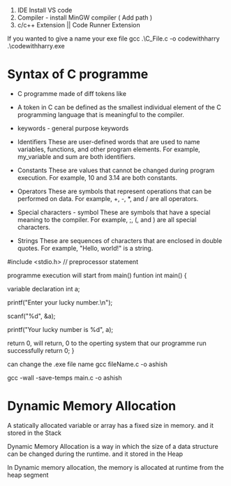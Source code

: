 1. IDE   Install VS code
2. Compiler -  install MinGW compiler ( Add path )
3. c/c++ Extension   ||  Code Runner Extension


If you wanted to give a name your exe file
gcc .\C_File.c -o codewithharry
.\codewithharry.exe


# Syntax of C programme
- C programme made of diff tokens like
- A token in C can be defined as the smallest individual element of the C programming language that is meaningful to the compiler.

- keywords - general purpose keywords

- Identifiers
These are user-defined words that are used to name variables, functions, and other program elements. For example, my_variable and sum are both identifiers.

- Constants
These are values that cannot be changed during program execution. For example, 10 and 3.14 are both constants.

- Operators
These are symbols that represent operations that can be performed on data. For example, +, -, *, and / are all operators.

- Special characters - symbol
These are symbols that have a special meaning to the compiler. For example, ;, (, and ) are all special characters.

- Strings
These are sequences of characters that are enclosed in double quotes. For example, "Hello, world!" is a string.


#include <stdio.h> // preprocessor statement

programme execution will start from main() funtion
int main() {

  variable declaration
  int a;

  printf("Enter your lucky number.\n");

  scanf("%d", &a);

  printf("Your lucky number is %d", a);

  return 0, will return, 0 to the operting system that our programme run
  successfully
  return 0;
}

can change the .exe file name
gcc fileName.c -o ashish

gcc -wall -save-temps main.c -o ashish

# Dynamic Memory Allocation

A statically allocated variable or array has a fixed size in memory.
and it stored in the Stack

Dynamic Memory Allocation is a way in which the size of a data structure can be changed during the runtime.
and it stored in the Heap

In Dynamic memory allocation, the memory is allocated at runtime from the heap segment

